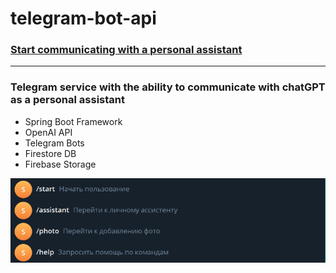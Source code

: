 # telegram-bot-api

### [Start communicating with a personal assistant](https://t.me/saveUserInFirebaseBot)

---

### Telegram service with the ability to communicate with chatGPT as a personal assistant

- Spring Boot Framework
- OpenAI API
- Telegram Bots
- Firestore DB 
- Firebase Storage

![Screenshot a menu of service](https://raw.githubusercontent.com/ikar-zindo/telegram-bot-api/main/docs/img/Telegram_Q6gHejO7W2.png)